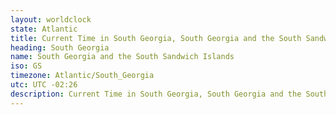 ```yaml
---
layout: worldclock
state: Atlantic
title: Current Time in South Georgia, South Georgia and the South Sandwich Islands
heading: South Georgia
name: South Georgia and the South Sandwich Islands
iso: GS
timezone: Atlantic/South_Georgia
utc: UTC -02:26
description: Current Time in South Georgia, South Georgia and the South Sandwich Islands [Live], Atlantic. Live update now time in South Georgia, timezone Atlantic/South_Georgia, UTC -02:26, Country ISO code & Current Local Time.
---
```


